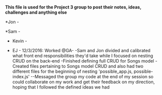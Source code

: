 **This file is used for the Project 3 group to post their notes, ideas,
challenges and anything else**

*Jon -

*Sam -

* Kevin -

* EJ -
12/3/2016:
Worked @GA-
-Sam and Jon divided and calibrated what front end responsibilities they'd take
while I focused on nesting CRUD on the back-end
-Finished defining full CRUD for Songs model
-Created files pertaining to Songs model CRUD and also had two different files
for the beginning of nesting 'possible_app.js, possible-index.js'
--Messaged the group my code at the end of my session so could collaborate on my
work and get their feedback on my direction, hoping that I followed the defined
ideas we had

